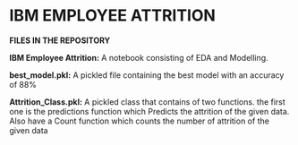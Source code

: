 # IBM EMPLOYEE ATTRITION

**FILES IN THE REPOSITORY**

**IBM Employee Attrition:** A notebook consisting of EDA and Modelling.

**best_model.pkl:**  A pickled file containing the best model with an accuracy of 88%

**Attrition_Class.pkl:**  A pickled class that contains of two functions. the first one is the predictions function which Predicts the attrition of the given data. Also have a Count function which counts the number of attrition of the given data 
